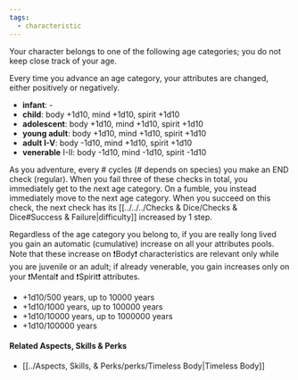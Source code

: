 ```yaml
---
tags:
  - characteristic
---
```

Your character belongs to one of the following age categories; you do not keep close track of your age.

Every time you advance an age category, your attributes are changed, either positively or negatively.
- **infant**: -
- **child**: body +1d10, mind +1d10, spirit +1d10
- **adolescent**: body +1d10, mind +1d10, spirit +1d10
- **young adult**: body +1d10, mind +1d10, spirit +1d10
- **adult I-V**: body -1d10, mind +1d10, spirit +1d10
- **venerable** I-II: body -1d10, mind -1d10, spirit -1d10

As you adventure, every # cycles (# depends on species) you make an END check (regular). When you fail three of these checks in total, you immediately get to the next age category. On a fumble, you instead immediately move to the next age category. When you succeed on this check, the next check has its [[../../../Checks & Dice/Checks & Dice#Success & Failure|difficulty]] increased by 1 step.

Regardless of the age category you belong to, if you are really long lived you gain an automatic (cumulative) increase on all your attributes pools. Note that these increase on ❗Body❗ characteristics are relevant only while you are juvenile or an adult; if already venerable, you gain increases only on your ❗Mental❗ and ❗Spirit❗ attributes.
- +1d10/500 years, up to 10000 years
- +1d10/1000 years, up to 100000 years
- +1d10/10000 years, up to 1000000 years
- +1d10/100000 years

#### Related Aspects, Skills & Perks
- [[../Aspects, Skills, & Perks/perks/Timeless Body|Timeless Body]]

